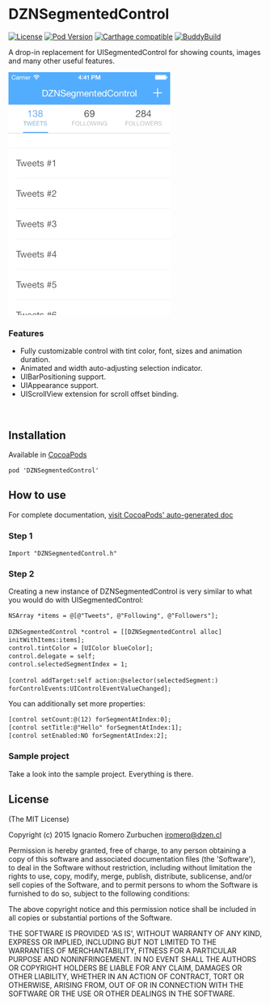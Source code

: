 DZNSegmentedControl
========================

[![License](http://img.shields.io/badge/license-MIT-blue.svg)](http://opensource.org/licenses/MIT)
[![Pod Version](http://img.shields.io/cocoapods/v/DZNSegmentedControl.svg)](https://cocoadocs.org/docsets/DZNSegmentedControl)
[![Carthage compatible](https://img.shields.io/badge/carthage-compatible-F5B369.svg)](https://github.com/Carthage/Carthage)
[![BuddyBuild](https://dashboard.buddybuild.com/api/statusImage?appID=5a0a23e99cf2f4000128fd32&branch=master&build=latest)](https://dashboard.buddybuild.com/apps/5a0a23e99cf2f4000128fd32/build/latest?branch=master)

A drop-in replacement for UISegmentedControl for showing counts, images and many other useful features.

![Demo Gif](Screenshots/segmentedcontrol_demo.gif)

### Features
* Fully customizable control with tint color, font, sizes and animation duration.
* Animated and width auto-adjusting selection indicator.
* UIBarPositioning support.
* UIAppearance support.
* UIScrollView extension for scroll offset binding.
<br>

## Installation

Available in [CocoaPods](http://cocoapods.org/?q=DZNSegmentedControl)
```
pod 'DZNSegmentedControl'
```

## How to use
For complete documentation, [visit CocoaPods' auto-generated doc](http://cocoadocs.org/docsets/DZNSegmentedControl/)

### Step 1

```
Import "DZNSegmentedControl.h"
```

### Step 2
Creating a new instance of DZNSegmentedControl is very similar to what you would do with UISegmentedControl:
```
NSArray *items = @[@"Tweets", @"Following", @"Followers"];
    
DZNSegmentedControl *control = [[DZNSegmentedControl alloc] initWithItems:items];
control.tintColor = [UIColor blueColor];
control.delegate = self;
control.selectedSegmentIndex = 1;
    
[control addTarget:self action:@selector(selectedSegment:) forControlEvents:UIControlEventValueChanged];
````

You can additionally set more properties:
```
[control setCount:@(12) forSegmentAtIndex:0];
[control setTitle:@"Hello" forSegmentAtIndex:1];
[control setEnabled:NO forSegmentAtIndex:2];
````

### Sample project
Take a look into the sample project. Everything is there.<br>


## License
(The MIT License)

Copyright (c) 2015 Ignacio Romero Zurbuchen iromero@dzen.cl

Permission is hereby granted, free of charge, to any person obtaining a copy of this software and associated documentation files (the 'Software'), to deal in the Software without restriction, including without limitation the rights to use, copy, modify, merge, publish, distribute, sublicense, and/or sell copies of the Software, and to permit persons to whom the Software is furnished to do so, subject to the following conditions:

The above copyright notice and this permission notice shall be included in all copies or substantial portions of the Software.

THE SOFTWARE IS PROVIDED 'AS IS', WITHOUT WARRANTY OF ANY KIND, EXPRESS OR IMPLIED, INCLUDING BUT NOT LIMITED TO THE WARRANTIES OF MERCHANTABILITY, FITNESS FOR A PARTICULAR PURPOSE AND NONINFRINGEMENT. IN NO EVENT SHALL THE AUTHORS OR COPYRIGHT HOLDERS BE LIABLE FOR ANY CLAIM, DAMAGES OR OTHER LIABILITY, WHETHER IN AN ACTION OF CONTRACT, TORT OR OTHERWISE, ARISING FROM, OUT OF OR IN CONNECTION WITH THE SOFTWARE OR THE USE OR OTHER DEALINGS IN THE SOFTWARE.
